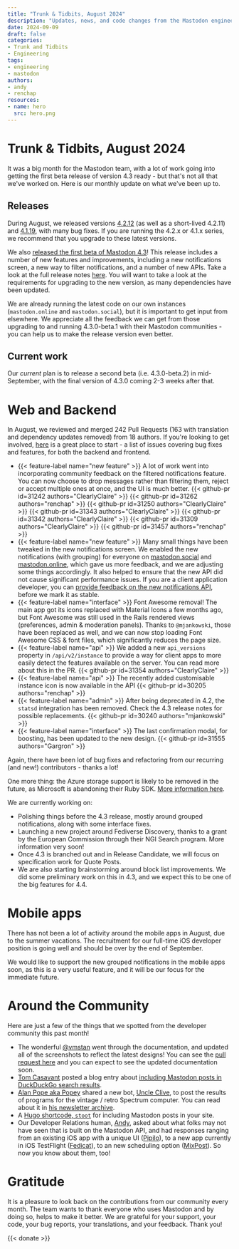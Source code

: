 ```yaml
---
title: "Trunk & Tidbits, August 2024"
description: "Updates, news, and code changes from the Mastodon engineering team, for August 2024. The 4.3 beta is here!"
date: 2024-09-09
draft: false
categories:
- Trunk and Tidbits
- Engineering
tags:
- engineering
- mastodon
authors:
- andy
- renchap
resources:
- name: hero
  src: hero.png
---
```


# Trunk & Tidbits, August 2024

It was a big month for the Mastodon team, with a lot of work going into getting the first beta release of version 4.3 ready - but that's not all that we've worked on. Here is our monthly update on what we've been up to.

## Releases

During August, we released versions [4.2.12](https://github.com/mastodon/mastodon/releases/tag/v4.2.12) (as well as a short-lived 4.2.11) and [4.1.19](https://github.com/mastodon/mastodon/releases/tag/v4.1.19), with many bug fixes. If you are running the 4.2.x or 4.1.x series, we recommend that you upgrade to these latest versions.

We also [released the first beta of Mastodon 4.3](https://mastodon.social/@MastodonEngineering/113012338363435978)! This release includes a number of new features and improvements, including a new notifications screen, a new way to filter notifications, and a number of new APIs. Take a look at the full release notes [here](https://github.com/mastodon/mastodon/releases/tag/v4.3.0-beta.1). You will want to take a look at the requirements for upgrading to the new version, as many dependencies have been updated.

We are already running the latest code on our own instances (`mastodon.online` and `mastodon.social`), but it is important to get input from elsewhere. We appreciate all the feedback we can get from those upgrading to and running 4.3.0-beta.1 with their Mastodon communities - you can help us to make the release version even better.

## Current work

Our *current* plan is to release a second beta (i.e. 4.3.0-beta.2) in mid-September, with the final version of 4.3.0 coming 2-3 weeks after that.

# Web and Backend

In August, we reviewed and merged 242 Pull Requests (163 with translation and dependency updates removed) from 18 authors. If you're looking to get involved, [here](https://github.com/mastodon/mastodon/issues/30167) is a great place to start - a list of issues covering bug fixes and features, for both the backend and frontend.

<div class="features-list">

- {{< feature-label name="new feature" >}} A lot of work went into incorporating community feedback on the filtered notifications feature. You can now choose to drop messages rather than filtering them, reject or accept multiple ones at once, and the UI is much better. {{< github-pr id=31242 authors="ClearlyClaire" >}} {{< github-pr id=31262 authors="renchap" >}} {{< github-pr id=31250 authors="ClearlyClaire" >}} {{< github-pr id=31343 authors="ClearlyClaire" >}} {{< github-pr id=31342 authors="ClearlyClaire" >}} {{< github-pr id=31309 authors="ClearlyClaire" >}} {{< github-pr id=31457 authors="renchap" >}}
- {{< feature-label name="new feature" >}} Many small things have been tweaked in the new notifications screen. We enabled the new notifications (with grouping) for everyone on [mastodon.social](http://mastodon.social) and [mastodon.online](http://mastodon.online), which gave us more feedback, and we are adjusting some things accordingly. It also helped to ensure that the new API did not cause significant performance issues. If you are a client application developer, you can [provide feedback on the new notifications API](https://github.com/mastodon/mastodon/discussions/31618), before we mark it as stable.
- {{< feature-label name="interface" >}} Font Awesome removal! The main app got its icons replaced with Material Icons a few months ago, but Font Awesome was still used in the Rails rendered views (preferences, admin & moderation panels). Thanks to `@mjankowski`, those have been replaced as well, and we can now stop loading Font Awesome CSS & font files, which significantly reduces the page size.
- {{< feature-label name="api" >}} We added a new `api_versions` property in `/api/v2/instance` to provide a way for client apps to more easily detect the features available on the server. You can read more about this in the PR. {{< github-pr id=31354 authors="ClearlyClaire" >}}
- {{< feature-label name="api" >}} The recently added customisable instance icon is now available in the API {{< github-pr id=30205 authors="renchap" >}}
- {{< feature-label name="admin" >}} After being deprecated in 4.2, the `statsd` integration has been removed. Check the 4.3 release notes for possible replacements. {{< github-pr id=30240 authors="mjankowski" >}}
- {{< feature-label name="interface" >}}  The last confirmation modal, for boosting, has been updated to the new design. {{< github-pr id=31555 authors="Gargron" >}}

</div>

Again, there have been lot of bug fixes and refactoring from our recurring (and new!) contributors - thanks a lot!

One more thing: the Azure storage support is likely to be removed in the future, as Microsoft is abandoning their Ruby SDK. [More information here](https://github.com/mastodon/mastodon/discussions/31617).

We are currently working on:

- Polishing things before the 4.3 release, mostly around grouped notifications, along with some interface fixes.
- Launching a new project around Fediverse Discovery, thanks to a grant by the European Commission through their NGI Search program. More information very soon!
- Once 4.3 is branched out and in Release Candidate, we will focus on specification work for Quote Posts.
- We are also starting brainstorming around block list improvements. We did some preliminary work on this in 4.3, and we expect this to be one of the big features for 4.4.

# Mobile apps

There has not been a lot of activity around the mobile apps in August, due to the summer vacations. The recruitment for our full-time iOS developer position is going well and should be over by the end of September.

We would like to support the new grouped notifications in the mobile apps soon, as this is a very useful feature, and it will be our focus for the immediate future.

# Around the Community

Here are just a few of the things that we spotted from the developer community this past month!

- The wonderful [@vmstan](https://vmst.io/@vmstan) went through the documentation, and updated all of the screenshots to reflect the latest designs! You can see the [pull request here](https://github.com/mastodon/documentation/pull/1520) and you can expect to see the updated documentation soon.
- [Tom Casavant](https://tomkahe.com/@tom/) posted a blog entry about [including Mastodon posts in DuckDuckGo search results](https://tomcasavant.com/duckducksocial/).
- [Alan Pope aka Popey](https://mastodon.social/@popey) shared a new bot, [Uncle Clive](https://botsin.space/@UncleClive), to post the results of programs for the vintage / retro Spectrum computer. You can read about it in [his newsletter archive](https://newsletter.popey.com/archive/2024-08-23).
- A [Hugo shortcode, `stoot`](https://mandarismoore.com/2024/08/16/introducing-stoot-for.html) for including Mastodon posts in your site.
- Our Developer Relations human, [Andy](https://macaw.social/@andypiper), asked about what folks may not have seen that is built on the Mastodon API, and had responses ranging from an existing iOS app with a unique UI ([Pipilo](https://pipilo.thanel.me/)), to a new app currently in iOS TestFlight ([Fedicat](https://fedicat.com/)), to an new scheduling option ([MixPost](https://mixpost.app/releases/pro#v2.3.0)). So now you know about them, too!

# Gratitude

It is a pleasure to look back on the contributions from our community every month. The team wants to thank everyone who uses Mastodon and by doing so, helps to make it better. We are grateful for your support, your code, your bug reports, your translations, and your feedback. Thank you!

{{< donate >}}
